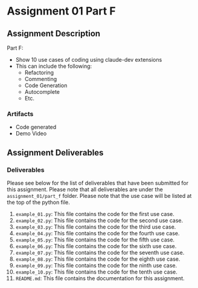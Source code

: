 # Assignment 01 Part F

## Assignment Description

Part F:

- Show 10 use cases of coding using claude-dev extensions
- This can include the following:
  - Refactoring
  - Commenting
  - Code Generation
  - Autocomplete
  - Etc.

### Artifacts

- Code generated
- Demo Video

## Assignment Deliverables

### Deliverables

Please see below for the list of deliverables that have been submitted for this assignment. Please note that all deliverables are under the `assignment_01/part_f` folder. Please note that the use case will be listed at the top of the python file.

1. `example_01.py`: This file contains the code for the first use case.
2. `example_02.py`: This file contains the code for the second use case.
3. `example_03.py`: This file contains the code for the third use case.
4. `example_04.py`: This file contains the code for the fourth use case.
5. `example_05.py`: This file contains the code for the fifth use case.
6. `example_06.py`: This file contains the code for the sixth use case.
7. `example_07.py`: This file contains the code for the seventh use case.
8. `example_08.py`: This file contains the code for the eighth use case.
9. `example_09.py`: This file contains the code for the ninth use case.
10. `example_10.py`: This file contains the code for the tenth use case.
11. `README.md`: This file contains the documentation for this assignment.
